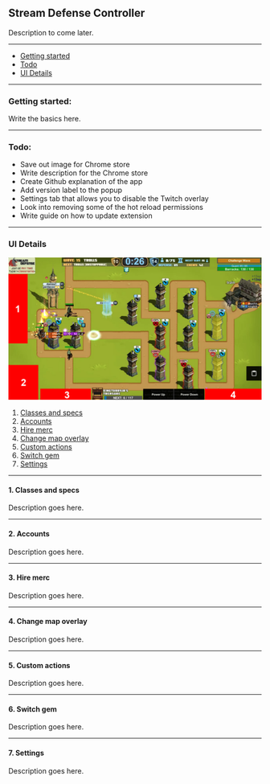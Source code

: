 ## Stream Defense Controller

Description to come later.

----

* [Getting started]()
* [Todo]()
* [UI Details]()

----

### Getting started:

Write the basics here.

----

### Todo:

* Save out image for Chrome store
* Write description for the Chrome store
* Create Github explanation of the app
* Add version label to the popup
* Settings tab that allows you to disable the Twitch overlay
* Look into removing some of the hot reload permissions
* Write guide on how to update extension

----

### UI Details

![](readme-images/overlay-preview.jpg)

1. [Classes and specs]()
2. [Accounts]()
3. [Hire merc]()
4. [Change map overlay]()
5. [Custom actions]()
6. [Switch gem]()
7. [Settings]()

----

#### 1. Classes and specs

Description goes here.

----

#### 2. Accounts

Description goes here.

----

#### 3. Hire merc

Description goes here.

----

#### 4. Change map overlay

Description goes here.

----

#### 5. Custom actions

Description goes here.

----

#### 6. Switch gem

Description goes here.

----

#### 7. Settings

Description goes here.